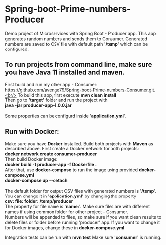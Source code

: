 # Spring-boot-Prime-numbers-Producer
Demo project of Microservices with Spring Boot - Producer app. This app generates random numbers and sends them to Consumer. Generated numbers are saved to CSV file with default path '**/temp**' which can be configured.

## To run projects from command line, make sure you have Java 11 installed and maven. <br/>
First build and run my other app - Consumer: https://github.com/avenge79/Spring-boot-Prime-numbers-Consumer.git.<br/>
To build this app, first execute
**mvn clean install**<br/>
Then go to **'target'** folder and run the project with<br/>
**java -jar producer-app-1.0.0.jar**<br/>
<br/>
Some properties can be configurd inside '**application.yml**'.

## Run with Docker:<br/>
Make sure you have **Docker** installed. Build both projects with **Maven** as described above. First create a Docker network for both projects:<br/>
**docker network create consumer-producer**<br/>
Then build Docker image:<br/>
**docker build -t producer-app -f Dockerfile .**<br/>
After that, use **docker-compose** to run the image using provided **docker-compose.yml**<br/>
**docker-compose up --detach**<br/>
<br/>
The default folder for output CSV files with generated numbers is '**/temp**'. You can change it in '**application.yml**' by changing the property<br/>
**csv:
  file:
    folder: /temp/producer**<br/>
The property for file name is '**name:**'. Make sure files are with different names if using common folder for other project - Consumer.<br/>
Numbers will be appended to files, so make sure if you want clean results to delete files or folder before running 'producer' app.
If you want to change it for Docker images, change these in **docker-compose.yml**

Integration tests can be run with
**mvn test**
Make sure '**consumer**' is running.
